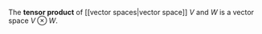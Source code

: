 The **tensor product** of [[vector spaces|vector space]] $V$ and $W$ is a vector space $V \otimes W$.